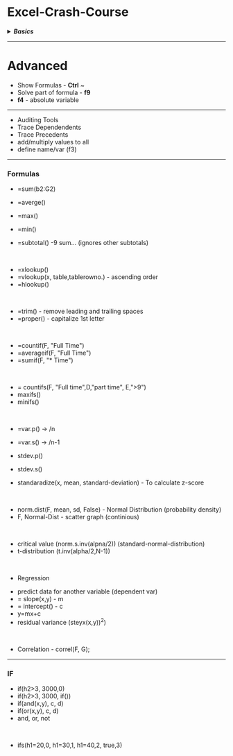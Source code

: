 # Excel-Crash-Course

<details close>
  <summary><b><i>Basics </i></b></summary>

1. Quick Access Toolbar
2. Ribbon Menu
3. Shortcut Menu/ Mini Toolbar

Every **workbook**(file) has atleast one **worksheet**<br/>
Every worksheet has same no. of row and col<br/>
Numbers/formula/date are right aligned<br/>

* Fill Pointer
* Merge and center
* Insert/delete/hide/unhide
* Move/copy/cut
* pivot table
* Custom Data Types/ power BI
* Security
* Sharing/Tracking

### Date and Time

### Shortcuts
* Auto Sum - **alt =**
* Format Cells - **ctrl 1**
* Chart - **alt f1** / **alt f11**
* Edges - **Cntrl . **

</details>

<hr/>

# Advanced

* Show Formulas - **Ctrl** ~
* Solve part of formula - **f9**
* **f4** - absolute variable

<hr/>

* Auditing Tools
* Trace Dependendents
* Trace Precedents
* add/multiply values to all
* define name/var (f3)



<hr/>

### Formulas
* =sum(b2:G2)
* =averge()
* =max()
* =min()

* =subtotal() -9 sum... (ignores other subtotals)

<br/>

* =xlookup()
* =vlookup(x, table,tablerowno.) - ascending order
* =hlookup()

<br/>

* =trim() - remove leading and trailing spaces
* =proper() - capitalize 1st letter

<br/>

* =countif(F, "Full Time")
* =averageif(F, "Full Time")
* =sumif(F, "* Time")

<br/>

* = countifs(F, "Full time",D,"part time", E,">9")
* maxifs()
* minifs()

<br/>

* =var.p() -> /n
* =var.s() -> /n-1

* stdev.p()
* stdev.s()

* standaradize(x, mean, standard-deviation) - To calculate z-score

<br/>

* norm.dist(F, mean, sd, False) - Normal Distribution (probability density)
* F, Normal-Dist - scatter graph (continious)

<br/>

- critical value (norm.s.inv(alpna/2)) (standard-normal-distribution)
- t-distribution (t.inv(alpha/2,N-1))

<br/>

* Regression
- predict data for another variable (dependent var)
- = slope(x,y) - m
- = intercept() - c
- y=mx+c
- residual variance (steyx(x,y))<sup>2</sup>)

<br/>

* Correlation - correl(F, G);

<hr/>

### IF
* if(h2>3, 3000,0)
* if(h2>3, 3000, if())
* if(and(x,y), c, d)
* if(or(x,y), c, d)
* and, or, not

<br/>

*  ifs(h1=20,0, h1=30,1, h1=40,2, true,3)

